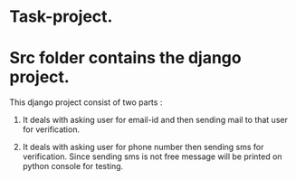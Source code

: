 # Task-project.
# Src folder contains the django project.

This django project consist of two parts :

1. It deals with asking user for email-id and then sending mail to that user for verification. 

2. It deals with asking user for phone number then sending sms for verification.
   Since sending sms is not free message will be printed on python console for testing.
   
